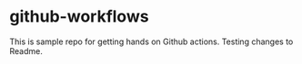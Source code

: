 # github-workflows
This is sample repo for getting hands on Github actions.
Testing changes to Readme.